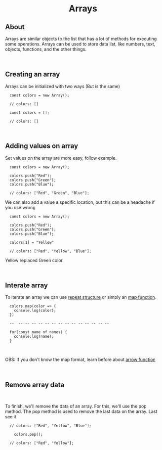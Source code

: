 <h1 align="center"> Arrays </h1>

## About

Arrays are similar objects to the list that has a lot of methods for executing some operations. Arrays can be used to store data list, like numbers, text, objects, functions, and the other things.

<br>

## Creating an array

Arrays can be initialized with two ways (But is the same)

```
  const colors = new Array();

  // colors: []
```

```
  const colors = [];

  // colors: []
```

<br>

## Adding values on array

Set values on the array are more easy, follow example.

```
  const colors = new Array();

  colors.push("Red");
  colors.push("Green");
  colors.push("Blue");

  // colors: ["Red", "Green", "Blue"];
```

We can also add a value a specific location, but this can be a headache if you use wrong

```
  const colors = new Array();

  colors.push("Red");
  colors.push("Green");
  colors.push("Blue");

  colors[1] = "Yellow"

  // colors: ["Red", "Yellow", "Blue"];
```

Yellow replaced Green color.

<br>

## Interate array

To iterate an array we can use [repeat structure](https://github.com/Henryxavierb/starting-from-the-beginning/blob/learning/content/conditionals-and-repeat-structure.md#repeat-structure) or simply an [map function]().

```
  colors.map(color => {
    console.log(color);
  })

  --  -- -- -- -- -- -- -- -- -- -- -- -- -- --

  for(const name of names) {
    console.log(name);
  }
```

<br>

OBS: If you don't know the map format, learn before about [arrow function](https://github.com/Henryxavierb/starting-from-the-beginning/blob/learning/content/functions.md#curious-things-arrow-function)

<br>

## Remove array data

<br>

To finish, we'll remove the data of an array. For this, we'll use the pop method.
The pop method is used to remove the last data on the array. Last see it

```
  // colors: ["Red", "Yellow", "Blue"];

    colors.pop();

  // colors: ["Red", "Yellow"];
```
